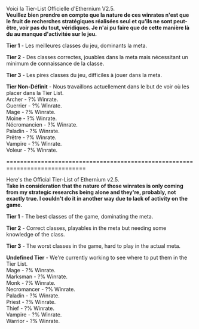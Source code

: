 Voici la Tier-List Officielle d'Ethernium V2.5.   
**Veuillez bien prendre en compte que la nature de ces winrates n'est que le fruit de recherches stratégiques réalisées seul et qu'ils ne sont peut-être, voir pas du tout, véridiques. Je n'ai pu faire que de cette manière là du au manque d'activitée sur le jeu.**   
   
**Tier 1** - Les meilleures classes du jeu, dominants la meta.   
   
**Tier 2** - Des classes correctes, jouables dans la meta mais nécessitant un minimum de connaissance de la classe.   
   
**Tier 3** - Les pires classes du jeu, difficiles à jouer dans la meta.   
   
**Tier Non-Définit** - Nous travaillons actuellement dans le but de voir où les placer dans la Tier List.   
Archer - ?% Winrate.   
Guerrier - ?% Winrate.   
Mage - ?% Winrate.   
Moine - ?% Winrate.   
Nécromancien - ?% Winrate.   
Paladin - ?% Winrate.   
Prêtre - ?% Winrate.   
Vampire - ?% Winrate.   
Voleur - ?% Winrate.   

=============================================================================   
   
Here's the Official Tier-List of Ethernium v2.5.   
**Take in consideration that the nature of those winrates is only coming from my strategic researchs being alone and they're, probably, not exactly true. I couldn't do it in another way due to lack of activity on the game.**   
   
**Tier 1** - The best classes of the game, dominating the meta.   
   
**Tier 2** - Correct classes, playables in the meta but needing some knowledge of the class.   
   
**Tier 3** - The worst classes in the game, hard to play in the actual meta.   
   
**Undefined Tier** - We're currently working to see where to put them in the Tier List.   
Mage - ?% Winrate.   
Marksman - ?% Winrate.   
Monk - ?% Winrate.   
Necromancer - ?% Winrate.   
Paladin - ?% Winrate.   
Priest - ?% Winrate.   
Thief - ?% Winrate.   
Vampire - ?% Winrate.   
Warrior - ?% Winrate.   
